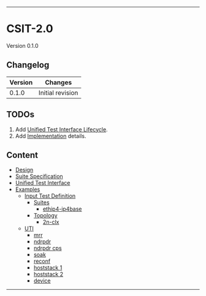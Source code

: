 -------------------------------------------------------------------------------
# CSIT-2.0

Version 0.1.0

## Changelog

| Version  | Changes                                                          |
|----------|------------------------------------------------------------------|
| 0.1.0    | Initial revision                                                 |

## TODOs

1. Add [Unified Test Interface Lifecycle](design.md#unified-test-interface-lifecycle).
1. Add [Implementation](design.md#implementation) details.

## Content

- [Design](design.md)
- [Suite Specification](suite_specification.json)
- [Unified Test Interface](unified_test_interface.json)
- [Examples](examples)
  * [Input Test Definition](examples/input_test_definition)
    + [Suites](examples/input_test_definition/suites)
      - [ethip4-ip4base](examples/input_test_definition/suites/2n1l-10ge2p1x710-ethip4-ip4base-ndrpdr.json)
    + [Topology](examples/input_test_definition/topology)
      - [2n-clx](examples/input_test_definition/topology/lf_2n_clx_testbed27.yaml)
  * [UTI](examples/output_uti)
    + [mrr](examples/output_uti/64b-1t1c-eth-l2patch-mrr.json)
    + [ndrpdr](examples/output_uti/78b-1t1c-ethip6-ip6base-ndrpdr.json)
    + [ndrpdr cps](examples/output_uti/64b-2t1c-avf-ethip4udp-nat44ed-h4096-p63-s258048-cps-ndrpdr.json)
    + [soak](examples/output_uti/64b-2t1c-ethip4-ip4base-soak.json)
    + [reconf](examples/output_uti/64b-1t1c-ethip4ipsec60000tnlsw-1atnl-ip4base-int-aes128cbc-hmac256sha-reconf.json)
    + [hoststack 1](examples/output_uti/1280b-1t1c-eth-ip4udpquicscale1cl10s-vppecho-bps.json)
    + [hoststack 2](examples/output_uti/1460b-1t1c-eth-ip4tcpbase-nsim-ldpreload-iperf3-bps.json)
    + [device](examples/output_uti/64b-ethipv4-ip4base-dev.json)

-------------------------------------------------------------------------------
